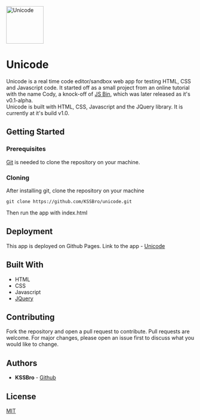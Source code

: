 <img alt="Unicode" src="https://raw.githubusercontent.com/KSSBro/unicode/master/public/images/logos/unicode-blue.png" height="100">

# Unicode

Unicode is a real time code editor/sandbox web app for testing HTML, CSS and Javascript code.
It started off as a small project from an online tutorial with the name Cody, a knock-off of [JS Bin](https://jsbin.com/), which was later released as it's v0.1-alpha.  
Unicode is built with HTML, CSS, Javascript and the JQuery library.
It is currently at it's build v1.0.

## Getting Started

### Prerequisites

[Git](https://git-scm.com/) is needed to clone the repository on your machine.

### Cloning

After installing git, clone the repository on your machine

```
git clone https://github.com/KSSBro/unicode.git
```

Then run the app with index.html

## Deployment

This app is deployed on Github Pages. Link to the app - [Unicode](https://kssbro.github.io/unicode/)

## Built With

- HTML
- CSS
- Javascript
- [JQuery](https://jquery.com/)

## Contributing

Fork the repository and open a pull request to contribute.
Pull requests are welcome. For major changes, please open an issue first to discuss what you would like to change.

## Authors

- **KSSBro** - [Github](https://github.com/KSSBro)

## License

[MIT](https://choosealicense.com/licenses/mit/)
